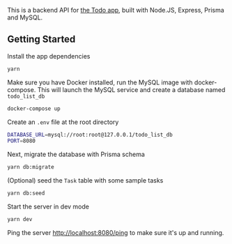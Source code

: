 This is a backend API for [the Todo app](https://github.com/danielnmai/todo-list-app), built with Node.JS, Express, Prisma and MySQL.

## Getting Started

Install the app dependencies

```bash
yarn
```

Make sure you have Docker installed, run the MySQL image with docker-compose.
This will launch the MySQL service and create a database named `todo_list_db`

```bash
docker-compose up
```

Create an `.env` file at the root directory

```bash
DATABASE_URL=mysql://root:root@127.0.0.1/todo_list_db
PORT=8080
```

Next, migrate the database with Prisma schema

```bash
yarn db:migrate
```

(Optional) seed the `Task` table with some sample tasks

```bash
yarn db:seed
```

Start the server in dev mode

```bash
yarn dev
```

Ping the server [http://localhost:8080/ping](http://localhost:8080/ping) to make sure it's up and running.
